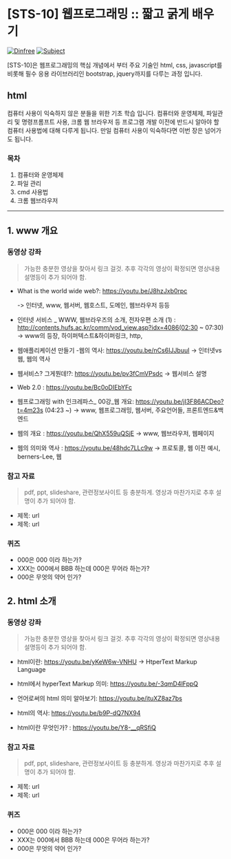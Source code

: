 # [STS-10] 웹프로그래밍 :: 짧고 굵게 배우기

[![Dinfree][din-badge]][din-url]
[![Subject][basic-badge]][din-url]

[STS-10]은 웹프로그래밍의 핵심 개념에서 부터 주요 기술인 html, css, javascript를 비롯해 필수 응용 라이브러리인 bootstrap, jquery까지를 다루는 과정 입니다.

## html
컴퓨터 사용이 익숙하지 않은 분들을 위한 기초 학습 입니다. 컴퓨터와 운영체제, 파일관리 및 명령프롬프트 사용, 크롬 웹 브라우저 등 
프로그램 개발 이전에 반드시 알아야 할 컴퓨터 사용법에 대해 다루게 됩니다. 만일 컴퓨터 사용이 익숙하다면 이번 장은 넘어가도 됩니다.

### 목차
1. 컴퓨터와 운영체제
2. 파일 관리
3. cmd 사용법
4. 크롬 웹브라우저

---
## 1. www 개요


### 동영상 강좌
> 가능한 충분한 영상을 찾아서 링크 걸것. 추후 각각의 영상이 확정되면 영상내용 설명등이 추가 되어야 함.
- What is the world wide web?: https://youtu.be/J8hzJxb0rpc

  -> 인터넷, www, 웹서버, 웹호스트, 도메인, 웹브라우저 등등

- 인터넷 서비스 _ WWW, 웹브라우즈의 소개, 전자우편 소개 (1)	: http://contents.hufs.ac.kr/comm/vod_view.asp?idx=4086(02:30 ~ 07:30)
  -> www의 등장, 하이퍼텍스트&하이퍼링크, http, 

- 웹애플리케이션 만들기 -웹의 역사: https://youtu.be/nCs6IJJbuuI
  -> 인터넷vs웹, 웹의 역사

- 웹서비스? 그게뭔데!?: https://youtu.be/pv3fCmVPsdc
  -> 웹서비스 설명
  
- Web 2.0 : https://youtu.be/Bc0oDIEbYFc

- 웹프로그래밍 with 인크레파스_ 00강_웹 개요: https://youtu.be/jI3F86ACDeo?t=4m23s (04:23 ~)
  -> www, 웹프로그래밍, 웹서버, 주요언어들, 프론트엔드&백엔드
  
- 웹의 개요 : https://youtu.be/QhX559uQSjE
  -> www, 웹브라우저, 웹페이지
  
- 웹의 의미와 역사 : https://youtu.be/48hdc7LLc9w
  -> 프로토콜, 웹 이전 예시, berners-Lee, 웹
  

### 참고 자료
> pdf, ppt, slideshare, 관련정보사이트 등 충분하게. 영상과 마찬가지로 추후 설명이 추가 되어야 함.
- 제목: url
- 제목: url

### 퀴즈
- 000은 000 이라 하는가?
- XXX는 000에서 BBB 하는데 000은 무어라 하는가?
- 000은 무엇의 약어 인가?

## 2. html 소개

### 동영상 강좌
> 가능한 충분한 영상을 찾아서 링크 걸것. 추후 각각의 영상이 확정되면 영상내용 설명등이 추가 되어야 함.
- html이란: https://youtu.be/yKeW6w-VNHU
  -> HtperText Markup Language
  
- html에서 hyperText Markup 의미: https://youtu.be/-3qmD4lFppQ
- 언어로써의 html 의미 알아보기: https://youtu.be/ituXZ8az7bs
- html의 역사: https://youtu.be/b9P-dQ7NX94

- html이란 무엇인가? : https://youtu.be/Y8-__qRSfiQ

### 참고 자료
> pdf, ppt, slideshare, 관련정보사이트 등 충분하게. 영상과 마찬가지로 추후 설명이 추가 되어야 함.
- 제목: url
- 제목: url

### 퀴즈
- 000은 000 이라 하는가?
- XXX는 000에서 BBB 하는데 000은 무어라 하는가?
- 000은 무엇의 약어 인가?




[din-badge]:https://img.shields.io/badge/dinfree-edu-orange.svg
[din-url]:https://github.com/dinfree
[basic-badge]:https://img.shields.io/badge/core-basic-green.svg
